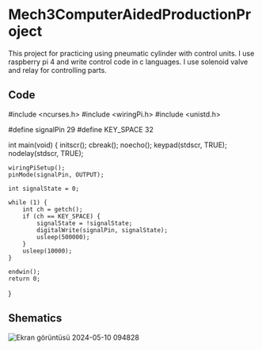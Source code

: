 # Mech3ComputerAidedProductionProject
This project for practicing using pneumatic cylinder with control units. I use raspberry pi 4 and write control code in c languages. I use solenoid valve and relay for controlling parts.





## Code
#include <ncurses.h>
#include <wiringPi.h>
#include <unistd.h>

#define signalPin 29
#define KEY_SPACE 32

int main(void) {
    initscr();
    cbreak();
    noecho();
    keypad(stdscr, TRUE);
    nodelay(stdscr, TRUE);

    wiringPiSetup();
    pinMode(signalPin, OUTPUT);

    int signalState = 0; 

    while (1) {
        int ch = getch();
        if (ch == KEY_SPACE) {
            signalState = !signalState; 
            digitalWrite(signalPin, signalState);
            usleep(500000); 
        }
        usleep(10000); 
    }

    endwin();
    return 0;
}


## Shematics
![Ekran görüntüsü 2024-05-10 094828](https://github.com/muhammeddincmdx/Mech3ComputerAidedProductionProject/assets/54439858/c2fec999-0215-414e-8b2c-6ea3c973b231)


